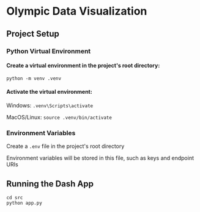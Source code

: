 # Olympic Data Visualization

## Project Setup
### Python Virtual Environment
#### Create a virtual environment in the project's root directory:

`python -m venv .venv`

#### Activate the virtual environment:

Windows: `.venv\Scripts\activate`

MacOS/Linux: `source .venv/bin/activate`

### Environment Variables
Create a `.env` file in the project's root directory

Environment variables will be stored in this file, such as keys and endpoint URIs

## Running the Dash App

```
cd src
python app.py
```
